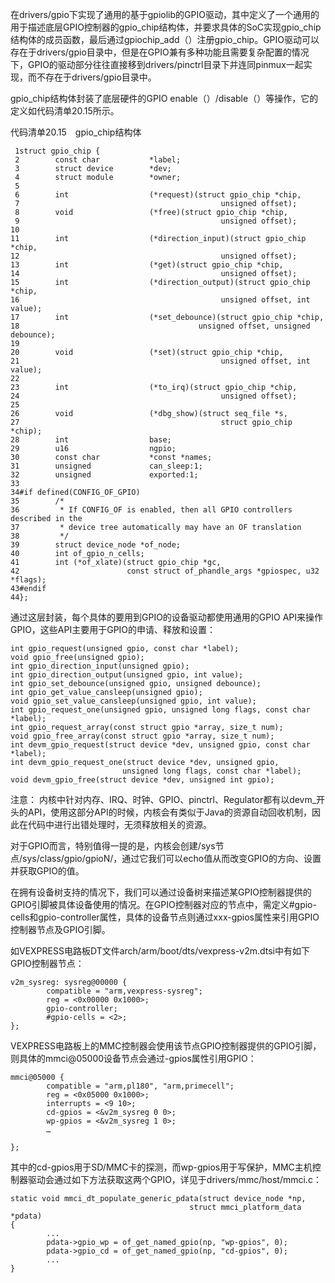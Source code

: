 在drivers/gpio下实现了通用的基于gpiolib的GPIO驱动，其中定义了一个通用的用于描述底层GPIO控制器的gpio_chip结构体，并要求具体的SoC实现gpio_chip结构体的成员函数，最后通过gpiochip_add（）注册gpio_chip。GPIO驱动可以存在于drivers/gpio目录中，但是在GPIO兼有多种功能且需要复杂配置的情况下，GPIO的驱动部分往往直接移到drivers/pinctrl目录下并连同pinmux一起实现，而不存在于drivers/gpio目录中。

gpio_chip结构体封装了底层硬件的GPIO enable（）/disable（）等操作，它的定义如代码清单20.15所示。

代码清单20.15　gpio_chip结构体

```
 1struct gpio_chip {
 2        const char           *label;
 3        struct device        *dev;
 4        struct module        *owner;
 5
 6        int                  (*request)(struct gpio_chip *chip,
 7                                             unsigned offset);
 8        void                 (*free)(struct gpio_chip *chip,
 9                                             unsigned offset);
10
11        int                  (*direction_input)(struct gpio_chip *chip,
12                                             unsigned offset);
13        int                  (*get)(struct gpio_chip *chip,
14                                             unsigned offset);
15        int                  (*direction_output)(struct gpio_chip *chip,
16                                             unsigned offset, int value);
17        int                  (*set_debounce)(struct gpio_chip *chip,
18                                        unsigned offset, unsigned debounce);
19
20        void                 (*set)(struct gpio_chip *chip,
21                                             unsigned offset, int value);
22
23        int                  (*to_irq)(struct gpio_chip *chip,
24                                             unsigned offset);
25
26        void                 (*dbg_show)(struct seq_file *s,
27                                             struct gpio_chip *chip);
28        int                  base;
29        u16                  ngpio;
30        const char           *const *names;
31        unsigned             can_sleep:1;
32        unsigned             exported:1;
33
34#if defined(CONFIG_OF_GPIO)
35        /*
36         * If CONFIG_OF is enabled, then all GPIO controllers described in the
37         * device tree automatically may have an OF translation
38         */
39        struct device_node *of_node;
40        int of_gpio_n_cells;
41        int (*of_xlate)(struct gpio_chip *gc,
42                        const struct of_phandle_args *gpiospec, u32 *flags);
43#endif
44};
```

通过这层封装，每个具体的要用到GPIO的设备驱动都使用通用的GPIO API来操作GPIO，这些API主要用于GPIO的申请、释放和设置：

```
int gpio_request(unsigned gpio, const char *label);
void gpio_free(unsigned gpio);
int gpio_direction_input(unsigned gpio);
int gpio_direction_output(unsigned gpio, int value);
int gpio_set_debounce(unsigned gpio, unsigned debounce);
int gpio_get_value_cansleep(unsigned gpio);
void gpio_set_value_cansleep(unsigned gpio, int value);
int gpio_request_one(unsigned gpio, unsigned long flags, const char *label);
int gpio_request_array(const struct gpio *array, size_t num);
void gpio_free_array(const struct gpio *array, size_t num);
int devm_gpio_request(struct device *dev, unsigned gpio, const char *label);
int devm_gpio_request_one(struct device *dev, unsigned gpio,
                         unsigned long flags, const char *label);
void devm_gpio_free(struct device *dev, unsigned int gpio);
```

注意： 内核中针对内存、IRQ、时钟、GPIO、pinctrl、Regulator都有以devm_开头的API，使用这部分API的时候，内核会有类似于Java的资源自动回收机制，因此在代码中进行出错处理时，无须释放相关的资源。

对于GPIO而言，特别值得一提的是，内核会创建/sys节点/sys/class/gpio/gpioN/，通过它我们可以echo值从而改变GPIO的方向、设置并获取GPIO的值。

在拥有设备树支持的情况下，我们可以通过设备树来描述某GPIO控制器提供的GPIO引脚被具体设备使用的情况。在GPIO控制器对应的节点中，需定义#gpio-cells和gpio-controller属性，具体的设备节点则通过xxx-gpios属性来引用GPIO控制器节点及GPIO引脚。

如VEXPRESS电路板DT文件arch/arm/boot/dts/vexpress-v2m.dtsi中有如下GPIO控制器节点：

```
v2m_sysreg: sysreg@00000 {
        compatible = "arm,vexpress-sysreg";
        reg = <0x00000 0x1000>;
        gpio-controller;
        #gpio-cells = <2>;
};
```

VEXPRESS电路板上的MMC控制器会使用该节点GPIO控制器提供的GPIO引脚，则具体的mmci@05000设备节点会通过-gpios属性引用GPIO：

```
mmci@05000 {
        compatible = "arm,pl180", "arm,primecell";
        reg = <0x05000 0x1000>;
        interrupts = <9 10>;
        cd-gpios = <&v2m_sysreg 0 0>;
        wp-gpios = <&v2m_sysreg 1 0>;
        …

};
```

其中的cd-gpios用于SD/MMC卡的探测，而wp-gpios用于写保护，MMC主机控制器驱动会通过如下方法获取这两个GPIO，详见于drivers/mmc/host/mmci.c：

```
static void mmci_dt_populate_generic_pdata(struct device_node *np,
                                        struct mmci_platform_data *pdata)
{
        ...
        pdata->gpio_wp = of_get_named_gpio(np, "wp-gpios", 0);
        pdata->gpio_cd = of_get_named_gpio(np, "cd-gpios", 0);
        ...
}
```

